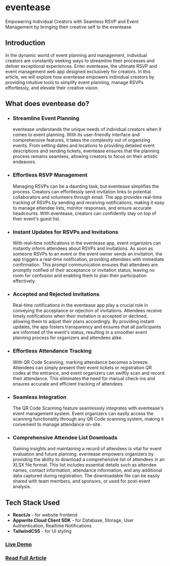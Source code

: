 # eventease
Empowering Individual Creators with Seamless RSVP and Event Management by bringing their creative self to the eventease

## Introduction
In the dynamic world of event planning and management, individual creators are constantly seeking ways to streamline their processes and deliver exceptional experiences. Enter eventease, the ultimate RSVP and event management web app designed exclusively for creators. In this article, we will explore how eventease empowers individual creators by providing intuitive tools to simplify event planning, manage RSVPs effortlessly, and elevate their creative vision.

## What does eventease do?
- ### Streamline Event Planning
    eventease understands the unique needs of individual creators when it comes to event planning. With its user-friendly interface and comprehensive features, it takes the complexity out of organizing events. From setting dates and locations to providing detailed event descriptions and sending tickets, eventease ensures that the planning process remains seamless, allowing creators to focus on their artistic endeavors.

- ### Effortless RSVP Management
    Managing RSVPs can be a daunting task, but eventease simplifies the process. Creators can effortlessly send invitation links to potential collaborators and volunteers through email. The app provides real-time tracking of RSVPs by sending and receiving notifications, making it easy to manage attendee lists, monitor responses, and ensure accurate headcounts. With eventease, creators can confidently stay on top of their event's guest list.

- ### Instant Updates for RSVPs and Invitations
    With real-time notifications in the eventease app, event organizers can instantly inform attendees about RSVPs and invitations. As soon as someone RSVPs to an event or the event owner sends an invitation, the app triggers a real-time notification, providing attendees with immediate confirmation. This prompt communication ensures that attendees are promptly notified of their acceptance or invitation status, leaving no room for confusion and enabling them to plan their participation effectively.

- ### Accepted and Rejected Invitations
    Real-time notifications in the eventease app play a crucial role in conveying the acceptance or rejection of invitations. Attendees receive timely notifications when their invitation is accepted or declined, allowing them to adjust their plans accordingly. By providing instant updates, the app fosters transparency and ensures that all participants are informed of the event's status, resulting in a smoother event planning process for organizers and attendees alike.

- ### Effortless Attendance Tracking
    With QR Code Scanning, marking attendance becomes a breeze. Attendees can simply present their event tickets or registration QR codes at the entrance, and event organizers can swiftly scan and record their attendance. This eliminates the need for manual check-ins and ensures accurate and efficient tracking of attendees.

- ### Seamless Integration
    The QR Code Scanning feature seamlesssly integrates with eventease's event management system. Event organizers can easily access the scanning functionality through any QR Code scanning system, making it convenient to manage attendance on-site.

- ### Comprehensive Attendee List Downloads
    Gaining insights and maintaining a record of attendees is vital for event evaluation and future planning. eventease empowers organizers by providing the ability to download a comprehensive list of attendees in an XLSX file format. This list includes essential details such as attendee names, contact information, attendance information, and any additional data captured during registration. The downloadable file can be easily shared with team members, and sponsors, or used for post-event analysis.

## Tech Stack Used
- **ReactJs** - for website frontend
- **Appwrite Cloud Client SDK** - for Database, Storage, User Authentication, Realtime Notifications
- **TailwindCSS** - for UI styling

### [Live Demo](https://spot-light-appwrite.vercel.app)
### [Read Full Article](https://pranaygoel.hashnode.dev/eventease)
